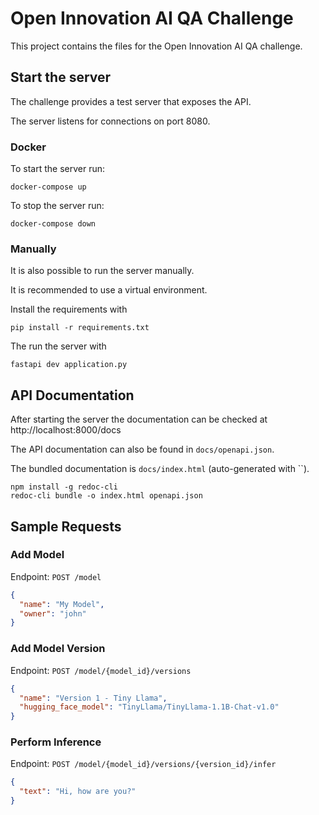 # Open Innovation AI QA Challenge

This project contains the files for the Open Innovation AI QA challenge.

## Start the server

The challenge provides a test server that exposes the API.

The server listens for connections on port 8080.

### Docker

To start the server run:

```shell
docker-compose up
```

To stop the server run:

```shell
docker-compose down
```

### Manually

It is also possible to run the server manually.

It is recommended to use a virtual environment.

Install the requirements with

```shell
pip install -r requirements.txt
```

The run the server with

```shell
fastapi dev application.py
```

## API Documentation

After starting the server the documentation can be checked at http://localhost:8000/docs

The API documentation can also be found in `docs/openapi.json`.

The bundled documentation is `docs/index.html` (auto-generated with ``).

```shell
npm install -g redoc-cli
redoc-cli bundle -o index.html openapi.json
```

## Sample Requests

### Add Model

Endpoint: `POST /model`

```json
{
  "name": "My Model",
  "owner": "john"
}
```

### Add Model Version

Endpoint: `POST /model/{model_id}/versions`

```json
{
  "name": "Version 1 - Tiny Llama",
  "hugging_face_model": "TinyLlama/TinyLlama-1.1B-Chat-v1.0"
}
```

### Perform Inference

Endpoint: `POST /model/{model_id}/versions/{version_id}/infer`

```json
{
  "text": "Hi, how are you?"
}
```